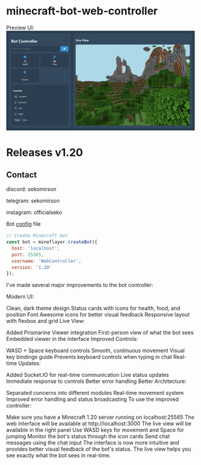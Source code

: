 # minecraft-bot-web-controller

Preview UI:
![Full Screen](https://github.com/SekoMirson/minecraft-bot-web-controller/blob/main/screencapture-localhost-3000-2024-12-03-18_59_59.png)

# Releases v1.20

## Contact
discord: sekomirson

telegram: sekomirson

instagram: officialseko

Bot [config](https://github.com/SekoMirson/minecraft-bot-web-controller/blob/main/scr/index.js) file
```js
// Create Minecraft bot
const bot = mineflayer.createBot({
  host: 'localhost',
  port: 25565,
  username: 'WebController',
  version: '1.20'
});
```

I've made several major improvements to the bot controller:

Modern UI:

Clean, dark theme design
Status cards with icons for health, food, and position
Font Awesome icons for better visual feedback
Responsive layout with flexbox and grid
Live View:

Added Prismarine Viewer integration
First-person view of what the bot sees
Embedded viewer in the interface
Improved Controls:

WASD + Space keyboard controls
Smooth, continuous movement
Visual key bindings guide
Prevents keyboard controls when typing in chat
Real-time Updates:

Added Socket.IO for real-time communication
Live status updates
Immediate response to controls
Better error handling
Better Architecture:

Separated concerns into different modules
Real-time movement system
Improved error handling and status broadcasting
To use the improved controller:

Make sure you have a Minecraft 1.20 server running on localhost:25565
The web interface will be available at http://localhost:3000
The live view will be available in the right panel
Use WASD keys for movement and Space for jumping
Monitor the bot's status through the icon cards
Send chat messages using the chat input
The interface is now more intuitive and provides better visual feedback of the bot's status. The live view helps you see exactly what the bot sees in real-time.
